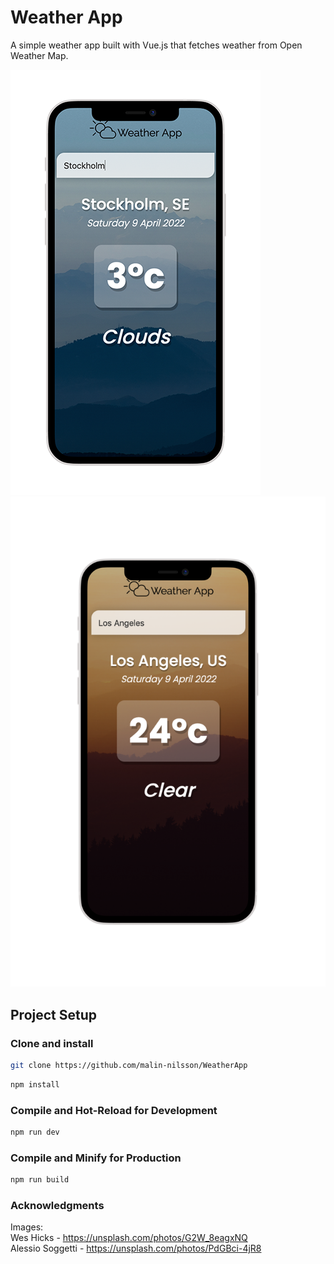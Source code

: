 # Weather App

A simple weather app built with Vue.js that fetches weather from Open Weather Map.

![](src/assets/iPhone-12-cold.png) ![](src/assets/iPhone-12-warm.png) 

## Project Setup
### Clone and install
```sh
git clone https://github.com/malin-nilsson/WeatherApp
```

```sh
npm install
```

### Compile and Hot-Reload for Development

```sh
npm run dev
```

### Compile and Minify for Production

```sh
npm run build
```

### Acknowledgments
Images: <br />
Wes Hicks - https://unsplash.com/photos/G2W_8eagxNQ <br />
Alessio Soggetti - https://unsplash.com/photos/PdGBci-4jR8
